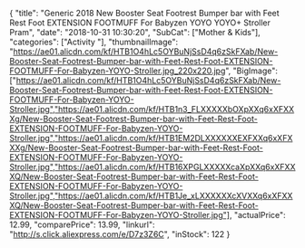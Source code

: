 {
	"title": "Generic 2018 New Booster Seat Footrest Bumper bar with Feet Rest Foot  EXTENSION FOOTMUFF For Babyzen YOYO   YOYO+ Stroller Pram",
	"date": "2018-10-31 10:30:20",
	"SubCat": ["Mother & Kids"],
	"categories": ["Activity "],
	"thumbnailImage": "https://ae01.alicdn.com/kf/HTB1O4hLc5OYBuNjSsD4q6zSkFXab/New-Booster-Seat-Footrest-Bumper-bar-with-Feet-Rest-Foot-EXTENSION-FOOTMUFF-For-Babyzen-YOYO-Stroller.jpg_220x220.jpg",
	"BigImage": ["https://ae01.alicdn.com/kf/HTB1O4hLc5OYBuNjSsD4q6zSkFXab/New-Booster-Seat-Footrest-Bumper-bar-with-Feet-Rest-Foot-EXTENSION-FOOTMUFF-For-Babyzen-YOYO-Stroller.jpg","https://ae01.alicdn.com/kf/HTB1n3_FLXXXXXbOXpXXq6xXFXXXg/New-Booster-Seat-Footrest-Bumper-bar-with-Feet-Rest-Foot-EXTENSION-FOOTMUFF-For-Babyzen-YOYO-Stroller.jpg","https://ae01.alicdn.com/kf/HTB1EM2DLXXXXXXEXFXXq6xXFXXXg/New-Booster-Seat-Footrest-Bumper-bar-with-Feet-Rest-Foot-EXTENSION-FOOTMUFF-For-Babyzen-YOYO-Stroller.jpg","https://ae01.alicdn.com/kf/HTB16XPGLXXXXXcaXpXXq6xXFXXXQ/New-Booster-Seat-Footrest-Bumper-bar-with-Feet-Rest-Foot-EXTENSION-FOOTMUFF-For-Babyzen-YOYO-Stroller.jpg","https://ae01.alicdn.com/kf/HTB1Je_xLXXXXXXcXVXXq6xXFXXXQ/New-Booster-Seat-Footrest-Bumper-bar-with-Feet-Rest-Foot-EXTENSION-FOOTMUFF-For-Babyzen-YOYO-Stroller.jpg"],
	"actualPrice": 12.99,
	"comparePrice": 13.99,
	"linkurl": "http://s.click.aliexpress.com/e/D7z3Z6C",
	"inStock": 122
}
